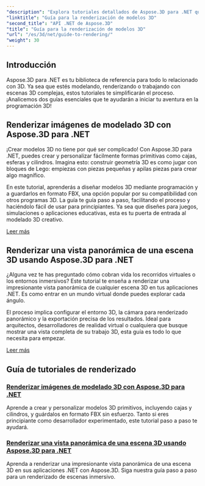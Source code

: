 ```yaml
---
"description": "Explora tutoriales detallados de Aspose.3D para .NET que abarcan modelado 3D, renderizado y manipulación de escenas. Guías simplificadas para desarrolladores de todos los niveles."
"linktitle": "Guía para la renderización de modelos 3D"
"second_title": "API .NET de Aspose.3D"
"title": "Guía para la renderización de modelos 3D"
"url": "/es/3d/net/guide-to-rendering/"
"weight": 30
---
```


## Introducción

Aspose.3D para .NET es tu biblioteca de referencia para todo lo relacionado con 3D. Ya sea que estés modelando, renderizando o trabajando con escenas 3D complejas, estos tutoriales te simplificarán el proceso. ¡Analicemos dos guías esenciales que te ayudarán a iniciar tu aventura en la programación 3D!  

## Renderizar imágenes de modelado 3D con Aspose.3D para .NET  

¡Crear modelos 3D no tiene por qué ser complicado! Con Aspose.3D para .NET, puedes crear y personalizar fácilmente formas primitivas como cajas, esferas y cilindros. Imagina esto: construir geometría 3D es como jugar con bloques de Lego: empiezas con piezas pequeñas y apilas piezas para crear algo magnífico.  

En este tutorial, aprenderás a diseñar modelos 3D mediante programación y a guardarlos en formato FBX, una opción popular por su compatibilidad con otros programas 3D. La guía te guía paso a paso, facilitando el proceso y haciéndolo fácil de usar para principiantes. Ya sea que diseñes para juegos, simulaciones o aplicaciones educativas, esta es tu puerta de entrada al modelado 3D creativo.  

[Leer más](./render-3d-modeling-image/)  

## Renderizar una vista panorámica de una escena 3D usando Aspose.3D para .NET  

¿Alguna vez te has preguntado cómo cobran vida los recorridos virtuales o los entornos inmersivos? Este tutorial te enseña a renderizar una impresionante vista panorámica de cualquier escena 3D en tus aplicaciones .NET. Es como entrar en un mundo virtual donde puedes explorar cada ángulo.  

El proceso implica configurar el entorno 3D, la cámara para renderizado panorámico y la exportación precisa de los resultados. Ideal para arquitectos, desarrolladores de realidad virtual o cualquiera que busque mostrar una vista completa de su trabajo 3D, esta guía es todo lo que necesita para empezar.  

[Leer más](./render-panorama-view-3d-scene/)  

## Guía de tutoriales de renderizado
### [Renderizar imágenes de modelado 3D con Aspose.3D para .NET](./render-3d-modeling-image/)
Aprende a crear y personalizar modelos 3D primitivos, incluyendo cajas y cilindros, y guárdalos en formato FBX sin esfuerzo. Tanto si eres principiante como desarrollador experimentado, este tutorial paso a paso te ayudará.
### [Renderizar una vista panorámica de una escena 3D usando Aspose.3D para .NET](./render-panorama-view-3d-scene/)
Aprenda a renderizar una impresionante vista panorámica de una escena 3D en sus aplicaciones .NET con Aspose.3D. Siga nuestra guía paso a paso para un renderizado de escenas inmersivo.